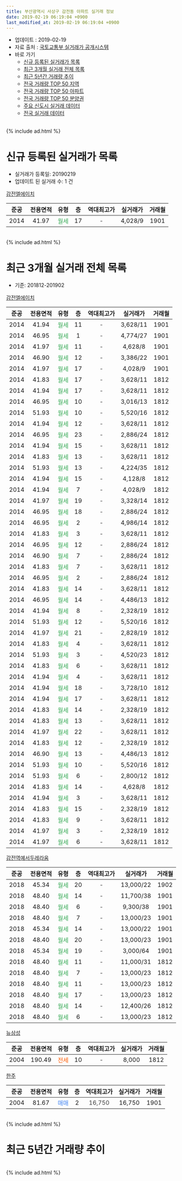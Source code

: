 ```yaml
---
title: 부산광역시 사상구 감전동 아파트 실거래 정보
date: 2019-02-19 06:19:04 +0900
last_modified_at: 2019-02-19 06:19:04 +0900
---
```


* 업데이트 : 2019-02-19
* 자료 출처 : [국토교통부 실거래가 공개시스템](http://rt.molit.go.kr)
* 바로 가기
    * [신규 등록된 실거래가 목록](#신규-등록된-실거래가-목록)
    * [최근 3개월 실거래 전체 목록](#최근-3개월-실거래-전체-목록)
    * [최근 5년간 거래량 추이](#최근-5년간-거래량-추이)
    * [전국 거래량 TOP 50 지역](https://ayogom.github.io/apt-trade-info/최근-3개월-전국에서-가장-거래가-많이-발생한-지역)
    * [전국 거래량 TOP 50 아파트](https://ayogom.github.io/apt-trade-info/최근-3개월-전국에서-가장-거래가-많이-발생한-아파트)
    * [전국 거래량 TOP 50 분양권](https://ayogom.github.io/apt-trade-info/최근-3개월-전국에서-가장-거래가-많이-발생한-분양권)
    * [주요 신도시 실거래 데이터](https://ayogom.github.io/apt-trade-info/주요-신도시)
    * [전국 실거래 데이터](https://ayogom.github.io/apt-trade-info/전국)
<br>
{% include ad.html %}
<br>

# 신규 등록된 실거래가 목록
* 실거래가 등록일: 20190219
* 업데이트 된 실거래 수: 1 건


[감전엘에이치](https://search.naver.com/search.naver?query=%EB%B6%80%EC%82%B0%EA%B4%91%EC%97%AD%EC%8B%9C+%EC%82%AC%EC%83%81%EA%B5%AC+%EA%B0%90%EC%A0%84%EB%8F%99+%EA%B0%90%EC%A0%84%EC%97%98%EC%97%90%EC%9D%B4%EC%B9%98)

|준공|전용면적|유형|층|역대최고가|실거래가|거래월|
|:---:|:---:|:---:|:---:|:---:|:---:|:---:|
|2014|41.97|<span style="color:#34a853">월세</span>|17|<span style="color:#444444">-</span>|4,028/9|1901|


<br>
{% include ad.html %}
<br>

# 최근 3개월 실거래 전체 목록
* 기준: 201812-201902


[감전엘에이치](https://search.naver.com/search.naver?query=%EB%B6%80%EC%82%B0%EA%B4%91%EC%97%AD%EC%8B%9C+%EC%82%AC%EC%83%81%EA%B5%AC+%EA%B0%90%EC%A0%84%EB%8F%99+%EA%B0%90%EC%A0%84%EC%97%98%EC%97%90%EC%9D%B4%EC%B9%98)

|준공|전용면적|유형|층|역대최고가|실거래가|거래월|
|:---:|:---:|:---:|:---:|:---:|:---:|:---:|
|2014|41.94|<span style="color:#34a853">월세</span>|11|<span style="color:#444444">-</span>|3,628/11|1901|
|2014|46.95|<span style="color:#34a853">월세</span>|1|<span style="color:#444444">-</span>|4,774/27|1901|
|2014|41.97|<span style="color:#34a853">월세</span>|11|<span style="color:#444444">-</span>|4,628/8|1901|
|2014|46.90|<span style="color:#34a853">월세</span>|12|<span style="color:#444444">-</span>|3,386/22|1901|
|2014|41.97|<span style="color:#34a853">월세</span>|17|<span style="color:#444444">-</span>|4,028/9|1901|
|2014|41.83|<span style="color:#34a853">월세</span>|17|<span style="color:#444444">-</span>|3,628/11|1812|
|2014|41.94|<span style="color:#34a853">월세</span>|17|<span style="color:#444444">-</span>|3,628/11|1812|
|2014|46.95|<span style="color:#34a853">월세</span>|10|<span style="color:#444444">-</span>|3,016/13|1812|
|2014|51.93|<span style="color:#34a853">월세</span>|10|<span style="color:#444444">-</span>|5,520/16|1812|
|2014|41.94|<span style="color:#34a853">월세</span>|12|<span style="color:#444444">-</span>|3,628/11|1812|
|2014|46.95|<span style="color:#34a853">월세</span>|23|<span style="color:#444444">-</span>|2,886/24|1812|
|2014|41.94|<span style="color:#34a853">월세</span>|15|<span style="color:#444444">-</span>|3,628/11|1812|
|2014|41.83|<span style="color:#34a853">월세</span>|13|<span style="color:#444444">-</span>|3,628/11|1812|
|2014|51.93|<span style="color:#34a853">월세</span>|13|<span style="color:#444444">-</span>|4,224/35|1812|
|2014|41.94|<span style="color:#34a853">월세</span>|15|<span style="color:#444444">-</span>|4,128/8|1812|
|2014|41.94|<span style="color:#34a853">월세</span>|7|<span style="color:#444444">-</span>|4,028/9|1812|
|2014|41.97|<span style="color:#34a853">월세</span>|19|<span style="color:#444444">-</span>|3,328/14|1812|
|2014|46.95|<span style="color:#34a853">월세</span>|18|<span style="color:#444444">-</span>|2,886/24|1812|
|2014|46.95|<span style="color:#34a853">월세</span>|2|<span style="color:#444444">-</span>|4,986/14|1812|
|2014|41.83|<span style="color:#34a853">월세</span>|3|<span style="color:#444444">-</span>|3,628/11|1812|
|2014|46.95|<span style="color:#34a853">월세</span>|12|<span style="color:#444444">-</span>|2,886/24|1812|
|2014|46.90|<span style="color:#34a853">월세</span>|7|<span style="color:#444444">-</span>|2,886/24|1812|
|2014|41.83|<span style="color:#34a853">월세</span>|7|<span style="color:#444444">-</span>|3,628/11|1812|
|2014|46.95|<span style="color:#34a853">월세</span>|2|<span style="color:#444444">-</span>|2,886/24|1812|
|2014|41.83|<span style="color:#34a853">월세</span>|14|<span style="color:#444444">-</span>|3,628/11|1812|
|2014|46.95|<span style="color:#34a853">월세</span>|14|<span style="color:#444444">-</span>|4,486/13|1812|
|2014|41.94|<span style="color:#34a853">월세</span>|8|<span style="color:#444444">-</span>|2,328/19|1812|
|2014|51.93|<span style="color:#34a853">월세</span>|12|<span style="color:#444444">-</span>|5,520/16|1812|
|2014|41.97|<span style="color:#34a853">월세</span>|21|<span style="color:#444444">-</span>|2,828/19|1812|
|2014|41.83|<span style="color:#34a853">월세</span>|4|<span style="color:#444444">-</span>|3,628/11|1812|
|2014|51.93|<span style="color:#34a853">월세</span>|3|<span style="color:#444444">-</span>|4,520/23|1812|
|2014|41.83|<span style="color:#34a853">월세</span>|6|<span style="color:#444444">-</span>|3,628/11|1812|
|2014|41.94|<span style="color:#34a853">월세</span>|4|<span style="color:#444444">-</span>|3,628/11|1812|
|2014|41.94|<span style="color:#34a853">월세</span>|18|<span style="color:#444444">-</span>|3,728/10|1812|
|2014|41.94|<span style="color:#34a853">월세</span>|17|<span style="color:#444444">-</span>|3,628/11|1812|
|2014|41.83|<span style="color:#34a853">월세</span>|14|<span style="color:#444444">-</span>|2,328/19|1812|
|2014|41.83|<span style="color:#34a853">월세</span>|13|<span style="color:#444444">-</span>|3,628/11|1812|
|2014|41.97|<span style="color:#34a853">월세</span>|22|<span style="color:#444444">-</span>|3,628/11|1812|
|2014|41.83|<span style="color:#34a853">월세</span>|12|<span style="color:#444444">-</span>|2,328/19|1812|
|2014|46.90|<span style="color:#34a853">월세</span>|13|<span style="color:#444444">-</span>|4,486/13|1812|
|2014|51.93|<span style="color:#34a853">월세</span>|10|<span style="color:#444444">-</span>|5,520/16|1812|
|2014|51.93|<span style="color:#34a853">월세</span>|6|<span style="color:#444444">-</span>|2,800/12|1812|
|2014|41.83|<span style="color:#34a853">월세</span>|14|<span style="color:#444444">-</span>|4,628/8|1812|
|2014|41.94|<span style="color:#34a853">월세</span>|3|<span style="color:#444444">-</span>|3,628/11|1812|
|2014|41.83|<span style="color:#34a853">월세</span>|15|<span style="color:#444444">-</span>|2,328/19|1812|
|2014|41.83|<span style="color:#34a853">월세</span>|9|<span style="color:#444444">-</span>|3,628/11|1812|
|2014|41.97|<span style="color:#34a853">월세</span>|3|<span style="color:#444444">-</span>|2,328/19|1812|
|2014|41.97|<span style="color:#34a853">월세</span>|6|<span style="color:#444444">-</span>|3,628/11|1812|


<script async src="//pagead2.googlesyndication.com/pagead/js/adsbygoogle.js"></script>
<!-- 기본 -->
<ins class="adsbygoogle"
     style="display:block"
     data-ad-client="ca-pub-2446590836940007"
     data-ad-slot="1659523306"
     data-ad-format="auto"
     data-full-width-responsive="true"></ins>
<script>
(adsbygoogle = window.adsbygoogle || []).push({});
</script>


[감전역예서두레라움](https://search.naver.com/search.naver?query=%EB%B6%80%EC%82%B0%EA%B4%91%EC%97%AD%EC%8B%9C+%EC%82%AC%EC%83%81%EA%B5%AC+%EA%B0%90%EC%A0%84%EB%8F%99+%EA%B0%90%EC%A0%84%EC%97%AD%EC%98%88%EC%84%9C%EB%91%90%EB%A0%88%EB%9D%BC%EC%9B%80)

|준공|전용면적|유형|층|역대최고가|실거래가|거래월|
|:---:|:---:|:---:|:---:|:---:|:---:|:---:|
|2018|45.34|<span style="color:#34a853">월세</span>|20|<span style="color:#444444">-</span>|13,000/22|1902|
|2018|48.40|<span style="color:#34a853">월세</span>|14|<span style="color:#444444">-</span>|11,700/38|1901|
|2018|48.40|<span style="color:#34a853">월세</span>|6|<span style="color:#444444">-</span>|9,300/38|1901|
|2018|48.40|<span style="color:#34a853">월세</span>|7|<span style="color:#444444">-</span>|13,000/23|1901|
|2018|45.34|<span style="color:#34a853">월세</span>|14|<span style="color:#444444">-</span>|13,000/22|1901|
|2018|48.40|<span style="color:#34a853">월세</span>|20|<span style="color:#444444">-</span>|13,000/23|1901|
|2018|45.34|<span style="color:#34a853">월세</span>|19|<span style="color:#444444">-</span>|3,000/64|1901|
|2018|48.40|<span style="color:#34a853">월세</span>|11|<span style="color:#444444">-</span>|11,000/31|1812|
|2018|48.40|<span style="color:#34a853">월세</span>|7|<span style="color:#444444">-</span>|13,000/23|1812|
|2018|48.40|<span style="color:#34a853">월세</span>|11|<span style="color:#444444">-</span>|13,000/23|1812|
|2018|48.40|<span style="color:#34a853">월세</span>|17|<span style="color:#444444">-</span>|13,000/23|1812|
|2018|48.40|<span style="color:#34a853">월세</span>|14|<span style="color:#444444">-</span>|12,400/26|1812|
|2018|48.40|<span style="color:#34a853">월세</span>|6|<span style="color:#444444">-</span>|13,000/23|1812|

[뉴삼성](https://search.naver.com/search.naver?query=%EB%B6%80%EC%82%B0%EA%B4%91%EC%97%AD%EC%8B%9C+%EC%82%AC%EC%83%81%EA%B5%AC+%EA%B0%90%EC%A0%84%EB%8F%99+%EB%89%B4%EC%82%BC%EC%84%B1)

|준공|전용면적|유형|층|역대최고가|실거래가|거래월|
|:---:|:---:|:---:|:---:|:---:|:---:|:---:|
|2004|190.49|<span style="color:#ff5a00">전세</span>|10|<span style="color:#444444">-</span>|8,000|1812|

[한주](https://search.naver.com/search.naver?query=%EB%B6%80%EC%82%B0%EA%B4%91%EC%97%AD%EC%8B%9C+%EC%82%AC%EC%83%81%EA%B5%AC+%EA%B0%90%EC%A0%84%EB%8F%99+%ED%95%9C%EC%A3%BC)

|준공|전용면적|유형|층|역대최고가|실거래가|거래월|
|:---:|:---:|:---:|:---:|:---:|:---:|:---:|
|2004|81.67|<span style="color:#4285f3">매매</span>|2|<span style="color:#444444">16,750</span>|16,750|1901|


<br>
{% include ad.html %}
<br>

# 최근 5년간 거래량 추이


<div style="width:100%;">
    <canvas id="deal_progress" height="200"></canvas>
</div>

<script>
new Chart(document.getElementById("deal_progress"), {
    type: 'line',
    data: {
        labels: ['201402','201403','201404','201405','201406','201407','201408','201409','201410','201411','201412','201501','201502','201503','201504','201505','201506','201507','201508','201509','201510','201511','201512','201601','201602','201603','201604','201605','201606','201607','201608','201609','201610','201611','201612','201701','201702','201703','201704','201705','201706','201707','201708','201709','201710','201711','201712','201801','201802','201803','201804','201805','201806','201807','201808','201809','201810','201811','201812','201901','201902'],
        datasets: [{
            label: '매매',
            pointRadius: 1,
            data: [1, 0, 1, 0, 0, 0, 0, 1, 0, 0, 2, 0, 0, 0, 0, 0, 0, 0, 0, 0, 0, 1, 0, 0, 1, 0, 1, 0, 0, 0, 0, 0, 0, 0, 0, 1, 0, 0, 0, 2, 0, 0, 0, 0, 0, 0, 1, 0, 0, 0, 0, 0, 0, 0, 0, 1, 2, 0, 0, 1, 0],
            borderColor: "rgba(255, 201, 14, 1)",
            backgroundColor: "rgba(255, 201, 14, 0.5)",
            fill: false,
            lineTension: 0
        },{
            label: '전월세',
            pointRadius: 1,
            data: [0, 1, 1, 0, 11, 5, 0, 1, 1, 34, 63, 2, 5, 1, 0, 1, 3, 0, 2, 1, 1, 0, 1, 2, 1, 0, 1, 0, 0, 2, 1, 2, 0, 1, 68, 6, 0, 2, 0, 0, 2, 1, 0, 0, 1, 9, 3, 0, 6, 1, 0, 1, 0, 0, 6, 29, 34, 16, 50, 11, 1],
            borderColor: "rgba(0, 141, 185, 1)",
            backgroundColor: "rgba(0, 141, 185, 0.5)",
            fill: false,
            lineTension: 0
        }
        ]
    },
    options: {
        responsive: true,
        title: {
            display: false
        },
        tooltips: {
            mode: 'index',
            intersect: false
        },
        hover: {
            mode: 'nearest',
            intersect: true
        },
        scales: {
            xAxes: [{
                display: true,
                scaleLabel: {
                    display: true,
                    labelString: '년/월'
                }
            }],
            yAxes: [{
                display: true,
                ticks: {
                    suggestedMin: 0,
                },
                scaleLabel: {
                    display: true,
                    labelString: '실거래 수'
                }
            }]
        }
    }
});

</script>


<br>
{% include ad.html %}
<br>

